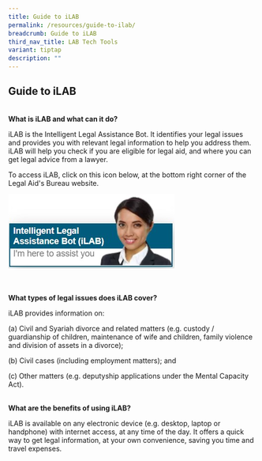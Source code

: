 ```yaml
---
title: Guide to iLAB
permalink: /resources/guide-to-ilab/
breadcrumb: Guide to iLAB
third_nav_title: LAB Tech Tools
variant: tiptap
description: ""
---
```

## **Guide to iLAB**

<br>**What is iLAB and what can it do?**<br>

iLAB is the Intelligent Legal Assistance Bot. It identifies your legal issues and provides you with relevant legal information to help you address them. iLAB will help you check if you are eligible for legal aid, and where you can get legal advice from a lawyer.

To access iLAB, click on this icon below, at the bottom right corner of the Legal Aid's Bureau website.

<div class="image"><img src="/images/ilabpic.jpg" alt="iLAB" title="iLAB"></div><br>



<br>**What types of legal issues does iLAB cover?**<br>

iLAB provides information on:

(a)	Civil and Syariah divorce and related matters (e.g. custody / guardianship of children, maintenance of wife and children, family violence and division of assets in a divorce);

(b)	Civil cases (including employment matters); and

(c)	Other matters (e.g. deputyship applications under the Mental Capacity Act).


<br>**What are the benefits of using iLAB?**<br>

iLAB is available on any electronic device (e.g. desktop, laptop or handphone) with internet access, at any time of the day. It offers a quick way to get legal information,  at your own convenience, saving you time and travel expenses.